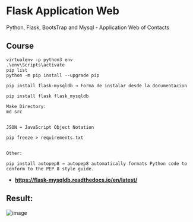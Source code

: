 # Flask Application Web

Python, Flask, BootsTrap and Mysql - Application Web of Contacts


## Course

```
virtualenv -p python3 env
.\env\Scripts\activate
pip list
python -m pip install --upgrade pip

pip install flask-mysqldb → Forma de instalar desde la documentacion

pip install flask flask_mysqldb

Make Directory:
md src


JSON = JavaScript Object Notation

pip freeze > requirements.txt


Other:

pip install autopep8 → autopep8 automatically formats Python code to conform to the PEP 8 style guide.

```


* **https://flask-mysqldb.readthedocs.io/en/latest/**



## Result:

![image](https://user-images.githubusercontent.com/23192401/129971413-b3e7dbbb-4324-432d-b09e-39ea35e00d92.png)


